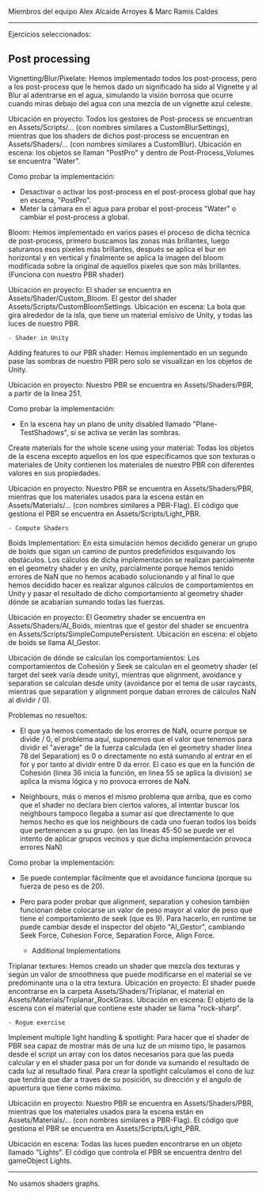 Miembros del equipo
Alex Alcaide Arroyes & Marc Ramis Caldes

-------

Ejercicios seleccionados: 

## Post processing

Vignetting/Blur/Pixelate: Hemos implementado todos los post-process, pero a los post-process que le hemos dado un significado ha sido al Vignette y al Blur al adentrarse en el agua, simulando la visión borrosa que ocurre cuando miras debajo del agua con una mezcla de un vignette azul celeste.

Ubicación en proyecto: Todos los gestores de Post-process se encuentran en Assets/Scripts/... (con nombres similares a CustomBlurSettings), mientras que los shaders de dichos post-process se encuentran en Assets/Shaders/... (con nombres similares a CustomBlur).
Ubicación en escena: los objetos se llaman "PostPro" y dentro de Post-Process_Volumes se encuentra "Water".

Como probar la implementación:

- Desactivar o activar los post-process en el post-process global que hay en escena, "PostPro". 
- Meter la cámara en el agua para probar el post-process "Water" o cambiar el post-process a global.

Bloom: Hemos implementado en varios pases el proceso de dicha técnica de post-process, primero buscamos las zonas más brillantes, luego saturamos esos pixeles más brillantes, después se aplica el bur en horizontal y en vertical y finalmente se aplica la imagen del bloom modificada sobre la original de aquellos pixeles que son más brillantes. (Funciona con nuestro PBR shader)

Ubicación en proyecto: El shader se encuentra en Assets/Shader/Custom_Bloom. El gestor del shader Assets/Scripts/CustomBloomSettings.
Ubicación en escena: La bola que gira alrededor de la isla, que tiene un material emisivo de Unity, y todas las luces de nuestro PBR.

	- Shader in Unity

Adding features to our PBR shader: Hemos implementado en un segundo pase las sombras de nuestro PBR pero solo se visualizan en los objetos de Unity.

Ubicación en proyecto: Nuestro PBR se encuentra en Assets/Shaders/PBR, a partir de la linea 251.

Como probar la implementación:

- En la escena hay un plano de unity disabled llamado "Plane-TestShadows", si se activa se verán las sombras.

Create materials for the whole scene using your material: Todas los objetos de la escena excepto aquellos en los que específicamos que son texturas o materiales de Unity contienen los materiales de nuestro PBR con diferentes valores en sus propiedades.

Ubicación en proyecto: Nuestro PBR se encuentra en Assets/Shaders/PBR, mientras que los materiales usados para la escena están en Assets/Materials/... (con nombres similares a PBR-Flag). El código que gestiona el PBR se encuentra en Assets/Scripts/Light_PBR.

	- Compute Shaders

Boids Implementation: En esta simulación hemos decidido generar un grupo de boids que sigan un camino de puntos predefinidos esquivando los obstáculos. Los cálculos de dicha implementación se realizan parcialmente en el geometry shader y en unity, parcialmente porque hemos tenido errores de NaN que no hemos acabado solucionando y al final lo que hemos decidido hacer es realizar algunos cálculos de comportamientos en Unity y pasar el resultado de dicho comportamiento al geometry shader dónde se acabarían sumando todas las fuerzas.

Ubicación en proyecto: El Geometry shader se encuentra en Assets/Shaders/AI_Boids, mientras que el gestor del shader se encuentra en Assets/Scripts/SimpleComputePersistent.
Ubicación en escena: el objeto de boids se llama AI_Gestor.

Ubicación de dónde se calculan los comportamientos: Los comportamientos de Cohesión y Seek se calculan en el geometry shader (el target del seek varía desde unity), mientras que alignment, avoidance y separation se calculan desde unity (avoidance por el tema de usar raycasts, mientras que separation y alignment porque daban errores de cálculos NaN al dividir / 0).

Problemas no resueltos: 

- El que ya hemos comentado de los erorres de NaN, ocurre porque se divide / 0, el problema aquí, suponemos que el valor que tenemos para dividir el "average" de la fuerza calculada (en el geometry shader linea 78 del Separation) es 0 o directamente no está sumando al entrar en el for y por tanto al dividir entre 0 da error. El caso es que en la función de Cohesión (linea 36 inicia la función, en linea 55 se aplica la division) se aplica la misma lógica y no provoca errores de NaN.

- Neighbours, más o menos el mismo problema que arriba, que es como que el shader no declara bien ciertos valores, al intentar buscar los neighbours tampoco llegaba a sumar así que directamente lo que hemos hecho es que los neighbours de cada uno fueran todos los boids que pertenencen a su grupo. (en las lineas 45-50 se puede ver el intento de aplicar grupos vecinos y que dicha implementación provoca errores NaN)

Como probar la implementación:

- Se puede contemplar fácilmente que el avoidance funciona (porque su fuerza de peso es de 20).
- Pero para poder probar que alignment, separation y cohesion también funcionan debe colocarse un valor de peso mayor al valor de peso que tiene el comportamiento de seek (que es 9). Para hacerlo, en runtime se puede cambiar desde el inspector del objeto "AI_Gestor", cambiando Seek Force, Cohesion Force, Separation Force, Align Force.

	- Additional Implementations

Triplanar textures: Hemos creado un shader que mezcla dos texturas y según un valor de smoothness que puede modificarse en el material se ve predominante una o la otra textura.
Ubicación en proyecto: El shader puede encontrarse en la carpeta Assets/Shaders/Triplanar, el material en Assets/Materials/Triplanar_RockGrass.
Ubcación en escena: El objeto de la escena con el material que contiene este shader se llama "rock-sharp".

	- Rogue exercise

Implement multiple light handling & spotlight: Para hacer que el shader de PBR sea capaz de mostrar más de una luz de un mismo tipo, le pasamos desde el script un array con los datos necesarios para que las pueda calcular y en el shader pasa por un for donde va sumando el resultado de cada luz al resultado final. Para crear la spotlight calculamos el cono de luz que tendría que dar a traves de su posición, su dirección y el angulo de apuertura que tiene como máximo.

Ubicación en proyecto: Nuestro PBR se encuentra en Assets/Shaders/PBR, mientras que los materiales usados para la escena están en Assets/Materials/... (con nombres similares a PBR-Flag). El código que gestiona el PBR se encuentra en Assets/Scripts/Light_PBR.

Ubicación en escena: Todas las luces pueden encontrarse en un objeto llamado "Lights". El código que controla el PBR se encuentra dentro del gameObject Lights.

-------

No usamos shaders graphs.
